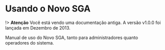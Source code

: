 # Usando o Novo SGA

!> **Atenção** Você está vendo uma documentação antiga. A versão v1.0.0 foi lançada em Dezembro de 2013.

Manual de uso do Novo SGA, tanto para administradores quanto operadores do sistema.

